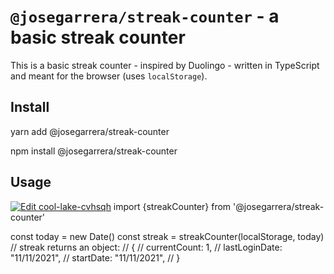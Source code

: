 # `@josegarrera/streak-counter` - a basic streak counter

This is a basic streak counter - inspired by Duolingo - written in TypeScript and meant for the browser (uses `localStorage`).

## Install

yarn add @josegarrera/streak-counter

npm install @josegarrera/streak-counter

## Usage

[![Edit cool-lake-cvhsqh](https://codesandbox.io/static/img/play-codesandbox.svg)](https://codesandbox.io/s/cool-lake-cvhsqh?fontsize=14&hidenavigation=1&theme=dark)
import {streakCounter} from '@josegarrera/streak-counter'

const today = new Date()
const streak = streakCounter(localStorage, today)
// streak returns an object:
// {
// currentCount: 1,
// lastLoginDate: "11/11/2021",
// startDate: "11/11/2021",
// }
